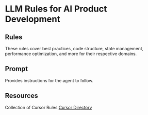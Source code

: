 # LLM Rules for AI Product Development

## Rules

These rules cover best practices, code structure, state management, performance optimization, and more for their respective domains.

## Prompt

Provides instructions for the agent to follow.

## Resources

Collection of Cursor Rules [Cursor Directory](https://cursor.directory/)

